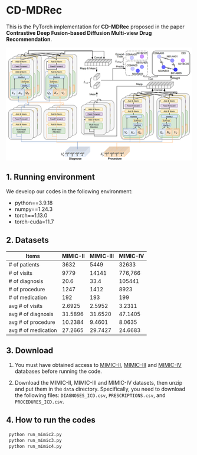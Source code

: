 # CD-MDRec
This is the PyTorch implementation for **CD-MDRec** proposed in the paper **Contrastive Deep Fusion-based Diffusion Multi-view Drug Recommendation**.

![fig2](./fig/fig.2.png)

## 1. Running environment

We develop our codes in the following environment:

- python==3.9.18
- numpy==1.24.3
- torch==1.13.0
- torch-cuda=11.7

## 2. Datasets

| Items               | MIMIC-II | MIMIC-III | MIMIC-IV  |
|---------------------|----------|-----------|-----------|
| # of patients       | 3632     | 5449      | 32633     |
| # of visits         | 9779     | 14141     | 776,766   |
| # of diagnosis      | 20.6     | 33.4      | 105441    |
| # of procedure      | 1247     | 1412      | 8923      |
| # of medication     | 192      | 193       | 199       |
| avg # of visits     | 2.6925   | 2.5952    | 3.2311    |
| avg # of diagnosis  | 31.5896  | 31.6520   | 47.1405   |
| avg # of procedure  | 10.2384  | 9.4601    | 8.0635    |
| avg # of medication | 27.2665  | 29.7427   | 24.6683   |

## 3. Download

1. You must have obtained access to [MIMIC-II](https://physionet.org/content/mimic3-carevue/1.4/), [MIMIC-III](https://physionet.org/content/mimiciii/) and [MIMIC-IV](https://physionet.org/content/mimiciv/) databases before running the code. 

2. Download the MIMIC-II, MIMIC-III and MIMIC-IV datasets, then unzip and put them in the `data` directory. Specifically, you need to download the following files: `DIAGNOSES_ICD.csv`, `PRESCRIPTIONS.csv`, and `PROCEDURES_ICD.csv`.


## 4. How to run the codes

```python9
 python run_mimic2.py
 python run_mimic3.py
 python run_mimic4.py
```
